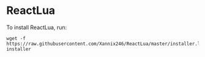 # ReactLua

To install ReactLua, run:

	wget -f https://raw.githubusercontent.com/Xannix246/ReactLua/master/installer.lua
	installer

